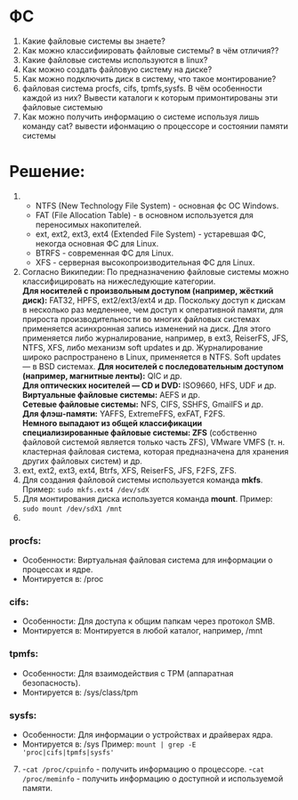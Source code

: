# ФС

1) Какие файловые системы вы знаете?
2) Как можно классифиировать файловые системы? в чём отличия??
3) Какие файловые системы используются в linux?
4) Как можно создать файловую систему на диске?
5) Как можно подключить диск в систему, что такое монтирование?
6) файловая система procfs, cifs, tpmfs,sysfs. В чём особенности каждой из них?
Вывести каталоги к которым примонтированы эти файловые системыю
7) Как можно получить информацию о системе используя лишь команду cat?
вывести ифонмацию о процессоре и состоянии памяти системы
# Решение:
1) - NTFS (New Technology File System) - основная фс ОС Windows.
   - FAT (File Allocation Table) - в основном используется для переносимых накопителей.
   - ext, ext2, ext3, ext4 (Extended File System) - устаревшая ФС, некогда основная ФС для Linux.
   - BTRFS - современная ФС для Linux.
   - XFS - серверная высокопроизводительная ФС для Linux.
2) Согласно Википедии:
По предназначению файловые системы можно классифицировать на нижеследующие категории.  
**Для носителей с произвольным доступом (например, жёсткий диск):** FAT32, HPFS, ext2/ext3/ext4 и др. Поскольку доступ к дискам в несколько раз медленнее, чем доступ к оперативной памяти, для прироста производительности во многих файловых системах применяется асинхронная запись изменений на диск. Для этого применяется либо журналирование, например, в ext3, ReiserFS, JFS, NTFS, XFS, либо механизм soft updates и др. Журналирование широко распространено в Linux, применяется в NTFS. Soft updates — в BSD системах.
**Для носителей с последовательным доступом (например, магнитные ленты):** QIC и др.  
**Для оптических носителей — CD и DVD:** ISO9660, HFS, UDF и др.  
**Виртуальные файловые системы:** AEFS и др.  
**Сетевые файловые системы:** NFS, CIFS, SSHFS, GmailFS и др.  
**Для флэш-памяти:** YAFFS, ExtremeFFS, exFAT, F2FS.  
**Немного выпадают из общей классификации специализированные файловые системы: ZFS** (собственно файловой системой является только часть ZFS), VMware VMFS (т. н. кластерная файловая система, которая предназначена для хранения других файловых систем) и др.
3) ext, ext2, ext3, ext4, Btrfs, XFS, ReiserFS, JFS, F2FS, ZFS.
4) Для создания файловой системы используется команда **mkfs**. Пример: ```sudo mkfs.ext4 /dev/sdX```
5) Для монтирования диска используется команда **mount**. Пример: ```sudo mount /dev/sdX1 /mnt```
6)  
### procfs:
   - Особенности: Виртуальная файловая система для информации о процессах и ядре.
   - Монтируется в: /proc
### cifs:
   - Особенности: Для доступа к общим папкам через протокол SMB.
   - Монтируется в: Монтируется в любой каталог, например, /mnt
### tpmfs:
   - Особенности: Для взаимодействия с TPM (аппаратная безопасность).
   - Монтируется в: /sys/class/tpm
### sysfs:
   - Особенности: Для информации о устройствах и драйверах ядра.
   - Монтируется в: /sys
Пример: ```mount | grep -E 'proc|cifs|tpmfs|sysfs'```
7) -```cat /proc/cpuinfo``` - получить информацию о процессоре.
   -```cat /proc/meminfo``` - получить информацию о доступной и используемой памяти.
